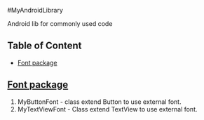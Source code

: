 #MyAndroidLibrary

Android lib for commonly used code
## Table of Content 
* [Font package](https://github.com/fergonesh/MyAndroidLibrary/blob/master/README.md#font-package)

## [Font package](#font-package)
1. MyButtonFont - class extend Button to use external font.
2. MyTextViewFont - Class extend TextView to use external font.
